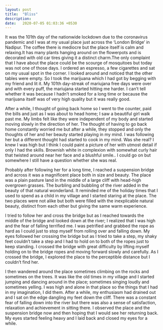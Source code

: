 ```yaml
---
layout: post
title:  "Bliss"
description: 
date:   2020-07-05 01:03:36 +0530
---
```

It was the 101th day of the nationwide lockdown due to the coronavirus pandemic and I was at my usual place just across the ‘London Bridge’ in Nadipur. The coffee there is mediocre but the place itself is calm and relaxing.It has many plants hanging around on the flowerpots and is decorated with old car tires giving it a distinct charm.The only complaint that I have about the place could be the scourge of mosquitoes but today was not one of those days. I ordered an espresso, a few cigarettes and sat on my usual spot in the corner. I looked around and noticed that the other tables were empty. So I took the marijuana which I had got by begging with my friend and lit it. My 101th day-streak of mariujana free days were over and with every puff, the mariujana started hitting me harder. I can’t tell whether it was because I hadn’t smoked for a long time or because the marijuana itself was of very high quality but it was really good.

After a while, I thought of going back home so I went to the counter, paid the bills and just as I was about to head home; I saw a beautiful girl walk past me. My limbs felt like they were independent of my body and started moving slowly in the direction of her. The thought of having to go back home constantly worried me but after a while, they  stopped and only the thoughts of her and her beauty started playing in my mind. I was following her but a different thought had started to cook in my mind. Was she real? I knew I was high but I think I could paint a picture of her with utmost detail if only I had the skills. Brownish white in complexion with somewhat curly hair that twisted around near her face and a blushful smile.. I could go on but somewhere I still have a question whether she was real. 

Probably after following her for a long time, I reached a suspension bridge and across it was a magnificent place both in size and beauty. The place was a plain pasture land in the middle of a large cliff with head-high overgrown grasses. The burbling and bubbling of the river added in the beauty of that natural wonderland. It reminded me of the holiday times that I used to spend as a child in my village and I started staring at the place. The two places were not alike but both were filled with the inexplicable natural beauty, distinct from each other but giving the same warm experience.

I tried to follow her and cross the bridge but as I reached towards the middle of the bridge and looked down at the river; I realized that I was high and the fear of falling terrified me. I was  petrified and grabbed the rope as hard as I could just to stop myself from rolling over and falling down. My eyes followed her crossing the bridge but as I tried to take a step, my shaky feet couldn’t take a step and I had to hold on to both of the ropes just to keep standing. I crossed the bridge with great difficulty by lifting myself holding on to the bridge ropes and moving forward slowly and carefully. As I crossed the bridge, I explored the place to the perceptible distance but I couldn’t find her.

I then wandered around the place sometimes climbing on the rocks and sometimes on the trees. It was like the old times in my village and I started jumping and dancing around in the place; sometimes singing loudly and sometimes yelling. I was high and  alone in that place so the things that I had in my imagination, I did them. After a while, my enthusiasm had drained out and I sat on the edge dangling my feet down the cliff. There was a constant fear of falling down into the river but there was also a sense of satisfaction, relaxation and achievement in sitting there. I observed the place and the suspension bridge now and then hoping that I would see her returning back. My eyes started feeling heavy and I laid back and closed my eyes for a while.